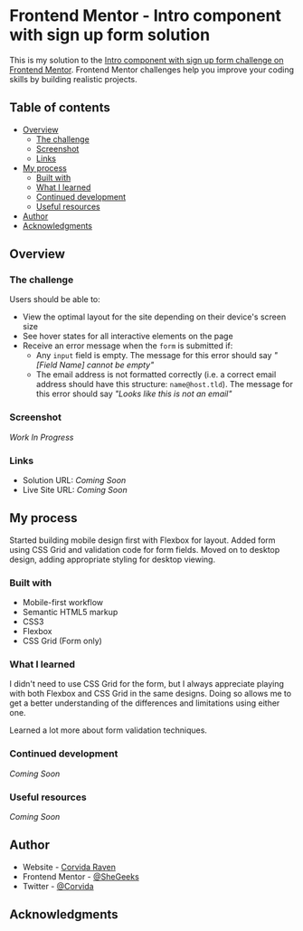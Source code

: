 # Frontend Mentor - Intro component with sign up form solution

This is my solution to the [Intro component with sign up form challenge on Frontend Mentor](https://www.frontendmentor.io/challenges/intro-component-with-signup-form-5cf91bd49edda32581d28fd1). Frontend Mentor challenges help you improve your coding skills by building realistic projects. 

## Table of contents

- [Overview](#overview)
  - [The challenge](#the-challenge)
  - [Screenshot](#screenshot)
  - [Links](#links)
- [My process](#my-process)
  - [Built with](#built-with)
  - [What I learned](#what-i-learned)
  - [Continued development](#continued-development)
  - [Useful resources](#useful-resources)
- [Author](#author)
- [Acknowledgments](#acknowledgments)

## Overview

### The challenge

Users should be able to:

- View the optimal layout for the site depending on their device's screen size
- See hover states for all interactive elements on the page
- Receive an error message when the `form` is submitted if:
  - Any `input` field is empty. The message for this error should say *"[Field Name] cannot be empty"*
  - The email address is not formatted correctly (i.e. a correct email address should have this structure: `name@host.tld`). The message for this error should say *"Looks like this is not an email"*

### Screenshot
*Work In Progress*

### Links

- Solution URL: *Coming Soon*
- Live Site URL: *Coming Soon*

## My process
Started building mobile design first with Flexbox for layout. Added form using CSS Grid and validation code for form fields. Moved on to desktop design, adding appropriate styling for desktop viewing.

### Built with

- Mobile-first workflow
- Semantic HTML5 markup
- CSS3
- Flexbox
- CSS Grid (Form only)

### What I learned

I didn't need to use CSS Grid for the form, but I always appreciate playing with both Flexbox and CSS Grid in the same designs. Doing so allows me to get a better understanding of the differences and limitations using either one.

Learned a lot more about form validation techniques.

### Continued development

*Coming Soon*

### Useful resources

*Coming Soon*

## Author

- Website - [Corvida Raven](https://shegeeks.net)
- Frontend Mentor - [@SheGeeks](https://www.frontendmentor.io/profile/shegeeks)
- Twitter - [@Corvida](https://www.twitter.com/corvida)


## Acknowledgments


